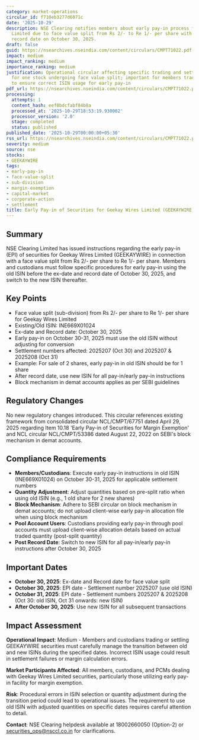 ```yaml
---
category: market-operations
circular_id: f710eb3277d6071c
date: '2025-10-29'
description: NSE Clearing notifies members about early pay-in process for Geekay Wires
  Limited due to face value split from Rs 2/- to Re 1/- per share with ex-date and
  record date on October 30, 2025.
draft: false
guid: https://nsearchives.nseindia.com/content/circulars/CMPT71022.pdf
impact: medium
impact_ranking: medium
importance_ranking: medium
justification: Operational circular affecting specific trading and settlement procedures
  for one stock undergoing face value split; important for members trading GEEKAYWIRE
  to ensure correct ISIN usage for early pay-in
pdf_url: https://nsearchives.nseindia.com/content/circulars/CMPT71022.pdf
processing:
  attempts: 1
  content_hash: eef0bdcfabf84b8a
  processed_at: '2025-10-29T18:53:19.930002'
  processor_version: '2.0'
  stage: completed
  status: published
published_date: '2025-10-29T00:00:00+05:30'
rss_url: https://nsearchives.nseindia.com/content/circulars/CMPT71022.pdf
severity: medium
source: nse
stocks:
- GEEKAYWIRE
tags:
- early-pay-in
- face-value-split
- sub-division
- margin-exemption
- capital-market
- corporate-action
- settlement
title: Early Pay-in of Securities for Geekay Wires Limited (GEEKAYWIRE)
---
```


## Summary

NSE Clearing Limited has issued instructions regarding the early pay-in (EPI) of securities for Geekay Wires Limited (GEEKAYWIRE) in connection with a face value split from Rs 2/- per share to Re 1/- per share. Members and custodians must follow specific procedures for early pay-in using the old ISIN before the ex-date and record date of October 30, 2025, and switch to the new ISIN thereafter.

## Key Points

- Face value split (sub-division) from Rs 2/- per share to Re 1/- per share for Geekay Wires Limited
- Existing/Old ISIN: INE669X01024
- Ex-date and Record date: October 30, 2025
- Early pay-in on October 30-31, 2025 must use the old ISIN without adjusting for conversion
- Settlement numbers affected: 2025207 (Oct 30) and 2025207 & 2025208 (Oct 31)
- Example: For sale of 2 shares, early pay-in in old ISIN should be for 1 share
- After record date, use new ISIN for all pay-in/early pay-in instructions
- Block mechanism in demat accounts applies as per SEBI guidelines

## Regulatory Changes

No new regulatory changes introduced. This circular references existing framework from consolidated circular NCL/CMPT/67751 dated April 29, 2025 regarding Item 10.18 'Early Pay-in of Securities for Margin Exemption' and NCL circular NCL/CMPT/53386 dated August 22, 2022 on SEBI's block mechanism in demat accounts.

## Compliance Requirements

- **Members/Custodians**: Execute early pay-in instructions in old ISIN (INE669X01024) on October 30-31, 2025 for applicable settlement numbers
- **Quantity Adjustment**: Adjust quantities based on pre-split ratio when using old ISIN (e.g., 1 old share for 2 new shares)
- **Block Mechanism**: Adhere to SEBI circular on block mechanism in demat accounts; do not upload client-wise early pay-in allocation file when using block mechanism
- **Pool Account Users**: Custodians providing early pay-in through pool accounts must upload client-wise allocation details based on actual traded quantity (post-split quantity)
- **Post Record Date**: Switch to new ISIN for all pay-in/early pay-in instructions after October 30, 2025

## Important Dates

- **October 30, 2025**: Ex-date and Record date for face value split
- **October 30, 2025**: EPI date - Settlement number 2025207 (use old ISIN)
- **October 31, 2025**: EPI date - Settlement numbers 2025207 & 2025208 (Oct 30: old ISIN, Oct 31 onwards: new ISIN)
- **After October 30, 2025**: Use new ISIN for all subsequent transactions

## Impact Assessment

**Operational Impact**: Medium - Members and custodians trading or settling GEEKAYWIRE securities must carefully manage the transition between old and new ISINs during the specified dates. Incorrect ISIN usage could result in settlement failures or margin calculation errors.

**Market Participants Affected**: All members, custodians, and PCMs dealing with Geekay Wires Limited securities, particularly those utilizing early pay-in facility for margin exemption.

**Risk**: Procedural errors in ISIN selection or quantity adjustment during the transition period could lead to operational issues. The requirement to use old ISIN with adjusted quantities on specific dates requires careful attention to detail.

**Contact**: NSE Clearing helpdesk available at 18002660050 (Option-2) or securities_ops@nsccl.co.in for clarifications.